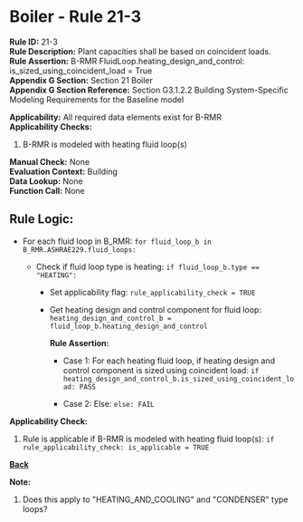 
# Boiler - Rule 21-3  

**Rule ID:** 21-3  
**Rule Description:** Plant capacities shall be based on coincident loads.  
**Rule Assertion:** B-RMR FluidLoop.heating_design_and_control: is_sized_using_coincident_load = True  
**Appendix G Section:** Section 21 Boiler  
**Appendix G Section Reference:** Section G3.1.2.2 Building System-Specific Modeling Requirements for the Baseline model  

**Applicability:** All required data elements exist for B-RMR  
**Applicability Checks:**  

1. B-RMR is modeled with heating fluid loop(s)

**Manual Check:** None  
**Evaluation Context:** Building  
**Data Lookup:** None  
**Function Call:** None  

## Rule Logic:  

- For each fluid loop in B_RMR: `for fluid_loop_b in B_RMR.ASHRAE229.fluid_loops:`

  - Check if fluid loop type is heating: `if fluid_loop_b.type == "HEATING":`

    - Set applicability flag: `rule_applicability_check = TRUE`

    - Get heating design and control component for fluid loop: `heating_design_and_control_b = fluid_loop_b.heating_design_and_control`

      **Rule Assertion:**

      - Case 1: For each heating fluid loop, if heating design and control component is sized using coincident load: `if heating_design_and_control_b.is_sized_using_coincident_load: PASS`

      - Case 2: Else: `else: FAIL`

**Applicability Check:**

1. Rule is applicable if B-RMR is modeled with heating fluid loop(s): `if rule_applicability_check: is_applicable = TRUE`

**[Back](../_toc.md)**

**Note:**

1. Does this apply to "HEATING_AND_COOLING" and "CONDENSER" type loops?
